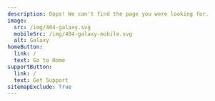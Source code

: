 ```yaml
---
description: Oops! We can't find the page you were looking for.
image: 
  src: /img/404-galaxy.svg
  mobileSrc: /img/404-galaxy-mobile.svg
  alt: Galaxy
homeButton:
  link: /
  text: Go to Home
supportButton:
  link: /
  text: Get Support
sitemapExclude: True
---
```

